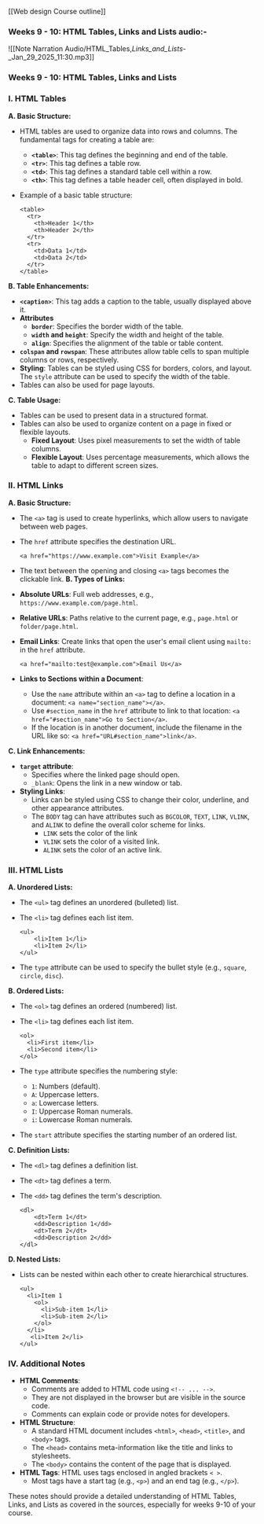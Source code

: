 [[Web design Course outline]]

### Weeks 9 - 10: HTML Tables, Links and Lists audio:- 

![[Note Narration Audio/HTML_Tables,_Links_and_Lists_-_Jan_29_2025_11:30.mp3]]

### Weeks 9 - 10: HTML Tables, Links and Lists

### I. HTML Tables

**A. Basic Structure:**

- HTML tables are used to organize data into rows and columns. The fundamental tags for creating a table are:
    - **`<table>`**: This tag defines the beginning and end of the table.
    - **`<tr>`**: This tag defines a table row.
    - **`<td>`**: This tag defines a standard table cell within a row.
    - **`<th>`**: This tag defines a table header cell, often displayed in bold.
- Example of a basic table structure:
    
    ```
    <table>
      <tr>
        <th>Header 1</th>
        <th>Header 2</th>
      </tr>
      <tr>
        <td>Data 1</td>
        <td>Data 2</td>
      </tr>
    </table>
    ```
    

**B. Table Enhancements:**

- **`<caption>`**: This tag adds a caption to the table, usually displayed above it.
- **Attributes**
    - **`border`**: Specifies the border width of the table.
    - **`width` and `height`**: Specify the width and height of the table.
    - **`align`**: Specifies the alignment of the table or table content.
- **`colspan` and `rowspan`**: These attributes allow table cells to span multiple columns or rows, respectively.
- **Styling**: Tables can be styled using CSS for borders, colors, and layout. The `style` attribute can be used to specify the width of the table.
- Tables can also be used for page layouts.

**C. Table Usage:**

- Tables can be used to present data in a structured format.
- Tables can also be used to organize content on a page in fixed or flexible layouts.
    - **Fixed Layout**: Uses pixel measurements to set the width of table columns.
    - **Flexible Layout**: Uses percentage measurements, which allows the table to adapt to different screen sizes.

### II. HTML Links

**A. Basic Structure:**

- The `<a>` tag is used to create hyperlinks, which allow users to navigate between web pages.
    
- The `href` attribute specifies the destination URL.
    
    ```
    <a href="https://www.example.com">Visit Example</a>
    ```
    
- The text between the opening and closing `<a>` tags becomes the clickable link. **B. Types of Links:**
    
- **Absolute URLs**: Full web addresses, e.g., `https://www.example.com/page.html`.
    
- **Relative URLs**: Paths relative to the current page, e.g., `page.html` or `folder/page.html`.
    
- **Email Links**: Create links that open the user's email client using `mailto:` in the `href` attribute.
    
    ```
    <a href="mailto:test@example.com">Email Us</a>
    ```
    
- **Links to Sections within a Document**:
    
    - Use the `name` attribute within an `<a>` tag to define a location in a document: `<a name="section_name"></a>`.
    - Use `#section_name` in the `href` attribute to link to that location: `<a href="#section_name">Go to Section</a>`.
    - If the location is in another document, include the filename in the URL like so: `<a href="URL#section_name">link</a>`.

**C. Link Enhancements:**

- **`target` attribute**:
    - Specifies where the linked page should open.
    - `_blank`: Opens the link in a new window or tab.
- **Styling Links**:
    - Links can be styled using CSS to change their color, underline, and other appearance attributes.
    - The `BODY` tag can have attributes such as `BGCOLOR`, `TEXT`, `LINK`, `VLINK`, and `ALINK` to define the overall color scheme for links.
        - `LINK` sets the color of the link
        - `VLINK` sets the color of a visited link.
        - `ALINK` sets the color of an active link.

### III. HTML Lists

**A. Unordered Lists:**

- The `<ul>` tag defines an unordered (bulleted) list.
- The `<li>` tag defines each list item.
    
    ```
    <ul>
        <li>Item 1</li>
        <li>Item 2</li>
    </ul>
    ```
    
- The `type` attribute can be used to specify the bullet style (e.g., `square`, `circle`, `disc`).

**B. Ordered Lists:**

- The `<ol>` tag defines an ordered (numbered) list.
- The `<li>` tag defines each list item.
    
    ```
    <ol>
      <li>First item</li>
      <li>Second item</li>
    </ol>
    ```
    
- The `type` attribute specifies the numbering style:
    - `1`: Numbers (default).
    - `A`: Uppercase letters.
    - `a`: Lowercase letters.
    - `I`: Uppercase Roman numerals.
    - `i`: Lowercase Roman numerals.
- The `start` attribute specifies the starting number of an ordered list.

**C. Definition Lists:**

- The `<dl>` tag defines a definition list.
- The `<dt>` tag defines a term.
- The `<dd>` tag defines the term's description.
    
    ```
    <dl>
        <dt>Term 1</dt>
        <dd>Description 1</dd>
        <dt>Term 2</dt>
        <dd>Description 2</dd>
    </dl>
    ```
    

**D. Nested Lists:**

- Lists can be nested within each other to create hierarchical structures.
    
    ```
    <ul>
      <li>Item 1
        <ol>
          <li>Sub-item 1</li>
          <li>Sub-item 2</li>
        </ol>
      </li>
       <li>Item 2</li>
    </ul>
    ```
    

### IV. Additional Notes

- **HTML Comments**:
    - Comments are added to HTML code using `<!-- ... -->`.
    - They are not displayed in the browser but are visible in the source code.
    - Comments can explain code or provide notes for developers.
- **HTML Structure**:
    - A standard HTML document includes `<html>`, `<head>`, `<title>`, and `<body>` tags.
    - The `<head>` contains meta-information like the title and links to stylesheets.
    - The `<body>` contains the content of the page that is displayed.
- **HTML Tags**: HTML uses tags enclosed in angled brackets `< >`.
    - Most tags have a start tag (e.g., `<p>`) and an end tag (e.g., `</p>`).

These notes should provide a detailed understanding of HTML Tables, Links, and Lists as covered in the sources, especially for weeks 9-10 of your course.


